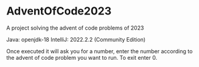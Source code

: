 # AdventOfCode2023
A project solving the advent of code problems of 2023

Java: openjdk-18 IntelliJ: 2022.2.2 (Community Edition)

Once executed it will ask you for a number, enter the number according to the advent of code problem you want to run.
To exit enter 0.
